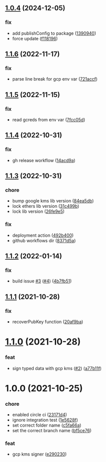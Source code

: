 ## [1.0.4](https://github.com/Ex-Populus/ethers-gcp-kms-signer/compare/v1.0.3...v1.0.4) (2024-12-05)


### fix

* add publishConfig to package ([1390940](https://github.com/Ex-Populus/ethers-gcp-kms-signer/commit/139094046d9150032a515f8cb94c79fd0fc060c6))
* force update ([f118196](https://github.com/Ex-Populus/ethers-gcp-kms-signer/commit/f11819608ca44e5e7528016b026f85e362c1006c))

## [1.1.6](https://github.com/openlawteam/ethers-gcp-kms-signer/compare/v1.1.5...v1.1.6) (2022-11-17)


### fix

* parse line break for gcp env var ([721accf](https://github.com/openlawteam/ethers-gcp-kms-signer/commit/721accf412fdcb271f1e4e559820a6e0071e52d6))

## [1.1.5](https://github.com/openlawteam/ethers-gcp-kms-signer/compare/v1.1.4...v1.1.5) (2022-11-15)


### fix

* read gcreds from env var ([7fcc05d](https://github.com/openlawteam/ethers-gcp-kms-signer/commit/7fcc05d79e4d06bda0920dcc785e0560cd7d2835))

## [1.1.4](https://github.com/openlawteam/ethers-gcp-kms-signer/compare/v1.1.3...v1.1.4) (2022-10-31)


### fix

* gh release workflow ([14acd9a](https://github.com/openlawteam/ethers-gcp-kms-signer/commit/14acd9a3ebd47e29f3d4d0e6062902f88c984ed2))

## [1.1.3](https://github.com/openlawteam/ethers-gcp-kms-signer/compare/v1.1.2...v1.1.3) (2022-10-31)


### chore

* bump google kms lib version ([84ea5db](https://github.com/openlawteam/ethers-gcp-kms-signer/commit/84ea5dbcf1751cd59d4095ae836257379dd52352))
* lock ethers lib version ([31c499b](https://github.com/openlawteam/ethers-gcp-kms-signer/commit/31c499b9f317fbd6be055f540a08e2d25cb50abe))
* lock lib version ([26fe9e5](https://github.com/openlawteam/ethers-gcp-kms-signer/commit/26fe9e5b61a516a389b7e72639b7e34524561755))


### fix

* deployment action ([492b400](https://github.com/openlawteam/ethers-gcp-kms-signer/commit/492b40084844ab82aadde3784a96ee29af8ad995))
* github workflows dir ([8371d5a](https://github.com/openlawteam/ethers-gcp-kms-signer/commit/8371d5a1eb8cc1ee0927f7fab2bf6bf79bed7820))

## [1.1.2](https://github.com/openlawteam/ethers-gcp-kms-signer/compare/v1.1.1...v1.1.2) (2022-01-14)


### fix

* build issue [#3](https://github.com/openlawteam/ethers-gcp-kms-signer/issues/3) ([#4](https://github.com/openlawteam/ethers-gcp-kms-signer/issues/4)) ([4b7fb51](https://github.com/openlawteam/ethers-gcp-kms-signer/commit/4b7fb51dcf0d68a52cb525bc2b3a96bcab95ca2c))

## [1.1.1](https://github.com/openlawteam/ethers-gcp-kms-signer/compare/v1.1.0...v1.1.1) (2021-10-28)


### fix

* recoverPubKey function ([20af9ba](https://github.com/openlawteam/ethers-gcp-kms-signer/commit/20af9ba81d25c1f61bd902d3e23e5f416ae345e9))

# [1.1.0](https://github.com/openlawteam/ethers-gcp-kms-signer/compare/v1.0.0...v1.1.0) (2021-10-28)


### feat

* sign typed data with gcp kms ([#2](https://github.com/openlawteam/ethers-gcp-kms-signer/issues/2)) ([a77b11f](https://github.com/openlawteam/ethers-gcp-kms-signer/commit/a77b11f85621d12b087977c27302dadf27ed9b39))

# 1.0.0 (2021-10-25)


### chore

* enabled circle ci ([23171d4](https://github.com/openlawteam/ethers-gcp-kms-signer/commit/23171d4b857370933df429c5018d3d8fe5b7b2c2))
* ignore integration test ([1e5628f](https://github.com/openlawteam/ethers-gcp-kms-signer/commit/1e5628f74efb91773fb9eed5f621ee804b72bcc2))
* set correct folder name ([c5fa66a](https://github.com/openlawteam/ethers-gcp-kms-signer/commit/c5fa66ab7716715e76e7a4c7abf683c74f787501))
* set the correct branch name ([bf5ce76](https://github.com/openlawteam/ethers-gcp-kms-signer/commit/bf5ce76c7638aa318ce2c7bf4dc784dc9ace8df3))


### feat

* gcp kms signer ([e290230](https://github.com/openlawteam/ethers-gcp-kms-signer/commit/e290230386a28a4b6b7fa4b4ecb13e365f1b8ed0))
